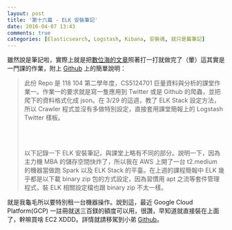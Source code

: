 ```yaml
---
layout: post
title: '第十六篇 - ELK 安裝筆記'
date: 2016-04-07 13:43
comments: true
categories: [Elasticsearch, Logstash, Kibana, 安裝魂, 就只是篇筆記]
---
```

雖然說是筆記啦，實際上就是把[數位海的文章][2]照著打一打就做完了（暈）這其實是一門課的作業，附上 [Github][1] 上的簡單說明：

<blockquote>
此份 Repo 是 118 104 第二學年度，CS5124701 巨量資料與分析的課堂作業一。作業一的要求就是寫一隻應用到 Twitter 或是 Github 的爬蟲，並把爬下的資料格式化成 json。在 3/29 的這週，教了 ELK Stack 設定方法，所以 Crawler 程式並沒有多做特別設定，直接套用課堂簡報上的 Logstash Twitter 樣板。

<br/><br/>

以下記錄一下 ELK 安裝筆記，與課堂上略有不同的部分。說明一下，因為主力機 MBA 的儲存空間快炸了，所以我在 AWS 上開了一台 t2.medium 的機器當做跑 Spark 以及 ELK Stack 的平臺。在上週的課程簡報中 ELK 幾乎都是以下載 binary zip 包的方式設定，因為習慣用 apt 之流等套件管理程式，裝 ELK 相關設定檔也跟 binary zip 不太一樣。
</blockquote>

就是我龜毛所以要特別租一台機器操作。說到這，最近 Google Cloud Platform(GCP) 一註冊就送三百鎂的額度可以用，很讚，早知道就直接裝在上面了，幹嘛買啥 EC2 XDDD。詳情就請移駕到小弟 [Github][1]。


[1]: https://github.com/Yukaii/CS5124701
[2]: https://www.digitalocean.com/community/tutorials/how-to-install-elasticsearch-logstash-and-kibana-elk-stack-on-ubuntu-14-04